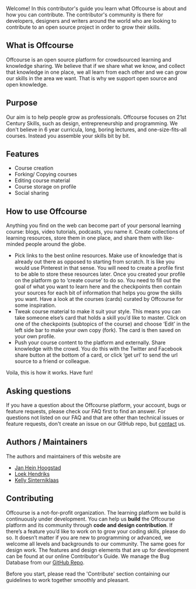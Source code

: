 Welcome! In this contributor's guide you learn what Offcourse is about and how you can contribute. The contributor's community is there for developers, designers and writers around the world who are looking to contribute to an open source project in order to grow their skills.

## What is Offcourse

Offcourse is an open source platform for crowdsourced learning and knowledge sharing. We believe that if we share what we know, and collect that knowledge in one place, we all learn from each other and we can grow our skills in the area we want. That is why we support open source and open knowledge.

## Purpose

Our aim is to help people grow as professionals. Offcourse focuses on 21st Century Skills, such as design, entrepreneurship and programming. We don't believe in 6 year curricula, long, boring lectures, and one-size-fits-all courses. Instead you assemble your skills bit by bit.

## Features

* Course creation
* Forking/ Copying courses
* Editing course material
* Course storage on profile
* Social sharing

## How to use Offcourse

Anything you find on the web can become part of your personal learning course: blogs, video tutorials, podcasts, you name it. Create collections of learning resources, store them in one place, and share them with like-minded people around the globe.

* Pick links to the best online resources. Make use of knowledge that is already out there as opposed to starting from scratch. It is like you would use Pinterest in that sense. You will need to create a profile first to be able to store these resources later. Once you created your profile on the platform go to ‘create course’ to do so. You need to fill out the goal of what you want to learn here and the checkpoints then contain your sources for each bit of information that helps you grow the skills you want. Have a look at the courses \(cards\) curated by Offcourse for some inspiration.
* Tweak course material to make it suit your style. This means you can take someone else’s card that holds a skill you’d like to master. Click on one of the checkpoints \(subtopics of the course\) and choose ‘Edit’ in the left side bar to make your own copy \(fork\). The card is then saved on your own profile.
* Push your course content to the platform and externally. Share knowledge with the crowd. You do this with the Twitter and Facebook share button at the bottom of a card, or click ‘get url’ to send the url source to a friend or colleague.

Voila, this is how it works. Have fun!

## Asking questions

If you have a question about the Offcourse platform, your account, bugs or feature requests, please check our FAQ first to find an answer. For questions not listed on our FAQ and that are other than technical issues or feature requests, don't create an issue on our GitHub repo, but [contact](mailto:contact@offcourse.io) us.

## Authors / Maintainers

The authors and maintainers of this website are
* [Jan Hein Hoogstad](https://github.com/yeehaa123)
* [Loek Hendriks](https://github.com/loekhendriks)
* [Kelly Sinterniklaas](https://github.com/kellysinterniklaas)

## Contributing

Offcourse is a not-for-profit organization. The learning platform we build is continuously under development. You can help us **build** the Offcourse platform and its community through **code and design contribution**. If there’s a feature you’d like to work on to grow your coding skills, please do so. It doesn’t matter if you are new to programming or advanced, we welcome all levels and backgrounds to our community. The same goes for design work. The features and design elements that are up for development can be found at our online Contributor's Guide. We manage the Bug Database from our [GitHub Repo](https://github.com/OffCourse/offcourse-next).


Before you start, please read the 'Contribute' section containing our guidelines to work together smoothly and pleasant. 
